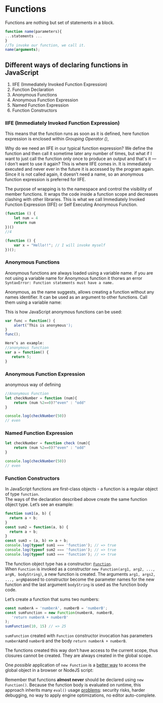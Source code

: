 # Functions

Functions are nothing but set of statements in a block.
```javascript
function name(parameters){
...statements ...
}
//To invoke our function, we call it.
name(arguments);
```




## Different ways of declaring functions in JavaScript

1. IIFE (Immediately Invoked Function Expression)
2. Function Declaration
3. Anonymous Functions
4. Anonymous Function Expression
5. Named Function Expression
6. Function Constructors


### IIFE (Immediately Invoked Function Expression)

This means that the function runs as soon as it is defined, here function expression is enclosed within _Grouping Operator ()_,

Why do we need an IIFE in our typical function expression? We define the function and then call it sometime later any number of times, but what if I want to just call the function only once to produce an output and that's it — I don't want to use it again? This is where IIFE comes in. It is immediately executed and never ever in the future it is accessed by the program again. Since it is not called again, it doesn’t need a name, so an anonymous function expression is preferred for IIFE.

The purpose of wrapping is to the namespace and control the visibility of member functions. It wraps the code inside a function scope and decreases clashing with other libraries. This is what we call Immediately Invoked Function Expression (IIFE) or Self Executing Anonymous Function.

```javascript
(function () {
	let num = 4
	return num
})()
//4
```
```javascript
(function () {  
	var x = "Hello!!"; // I will invoke myself  
})();
```

### Anonymous Functions

Anonymous functions are always loaded using a variable name. if you are not using a variable name for Anonymous function it thorws an error `SyntaxError: Function statements must have a name.`

 Anonymous, as the name suggests, allows creating a function without any names identifier. It can be used as an argument to other functions. Call them using a variable name:

This is how JavaScript anonymous functions can be used:

```javascript
var func = function() {
	alert(‘This is anonymous');
}
func();

Here’s an example:
//anonymous function
var a = function() {
   return 5;
}


```


### Anonymous Function Expression
anonymous way of defining
```javascript
//Anonymous Function
let checkNumber = function (num){
	return (num %2==0)?"even" : "odd"
}

console.log(checkNumber(50))
// even
```

### Named Function Expression
```javascript
let checkNumber = function check (num){
	return (num %2==0)?"even" : "odd"
}

console.log(checkNumber(50))
// even
```

### Function Constructors

In JavaScript functions are first-class objects - a function is a regular object of type  `function`.  
The ways of the declaration described above create the same function object type. Let’s see an example:
```javascript
function sum1(a, b) {
  return a + b;
}
const sum2 = function(a, b) {
  return a + b;
}
const sum3 = (a, b) => a + b;
console.log(typeof sum1 === 'function'); // => true
console.log(typeof sum2 === 'function'); // => true
console.log(typeof sum3 === 'function'); // => true
```

The function object type has a constructor:  [`Function`](https://developer.mozilla.org/en-US/docs/Web/JavaScript/Reference/Global_Objects/Function).  
When  `Function`  is invoked as a constructor  `new Function(arg1, arg2, ..., argN, bodyString)`, a new function is created. The arguments  `arg1, args2, ..., argN`passed to constructor become the parameter names for the new function and the last argument  `bodyString`  is used as the function body code.

Let’s create a function that sums two numbers:
```javascript
const numberA = 'numberA', numberB = 'numberB';
const sumFunction = new Function(numberA, numberB, 
   'return numberA + numberB'
);
sumFunction(10, 15) // => 25
```
`sumFunction`  created with  `Function`  constructor invocation has parameters  `numberA`and  `numberB`  and the body  `return numberA + numberB`.

The functions created this way don’t have access to the current scope, thus closures cannot be created. They are always created in the global scope.

One  _possible_  application of  `new Function`  is a  [better way](https://twitter.com/WebReflection/status/269578376833024000)  to access the global object in a browser or NodeJS script:

Remember that functions  **almost never**  should be declared using  `new Function()`. Because the function body is evaluated on runtime, this approach inherits many  `eval()`  usage  [problems](http://stackoverflow.com/a/86580/1894471): security risks, harder debugging, no way to apply engine optimizations, no editor auto-complete.



<!--stackedit_data:
eyJoaXN0b3J5IjpbLTE1MzE3NDk0MTUsODQzODY2MzM5LDEzMD
g4NDA3OTAsMTA3NzQwNjU2MSwxNjYzOTc5NzI3LDQ5MTg4ODc3
NCwtMjg1MDMzMDMsMTgwMjI0OTIxNCwxODUyODUxNjY0LDEzOD
U1MTk4NzksLTc0MjIwMTU0XX0=
-->
